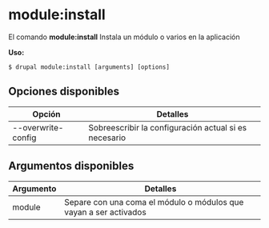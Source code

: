 # module:install
El comando **module:install** Instala un módulo o varios en la aplicación

**Uso:**
```
$ drupal module:install [arguments] [options] 
```

## Opciones disponibles
Opción | Detalles
-------|-------------
--overwrite-config | Sobreescribir la configuración actual si es necesario

## Argumentos disponibles
Argumento | Detalles
---------|-------------
module | Separe con una coma el módulo o módulos que vayan a ser activados
